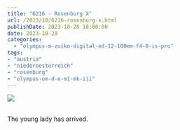 ```yaml
---
title: "6216 - Rosenburg X"
url: /2023/10/6216-rosenburg-x.html
publishDate: 2023-10-28 18:00:00
date: 2023-10-28
categories:
  - "olympus-m-zuiko-digital-ed-12-100mm-f4-0-is-pro"
tags:
- "austria"
- "niederoesterreich"
- "rosenburg"
- "olympus-om-d-e-m1-mk-iii"
---
```

<div class="container">
<div class="center"><a target="_blank" href="https://d25zfm9zpd7gm5.cloudfront.net/1200x1200/2020/20200601_102237_lr.jpg"><img class="webfeedsFeaturedVisual" src="https://d25zfm9zpd7gm5.cloudfront.net/0600x0600/2020/20200601_102237_lr.jpg" /></a></div>
</div>
<br />

The young lady has arrived.
